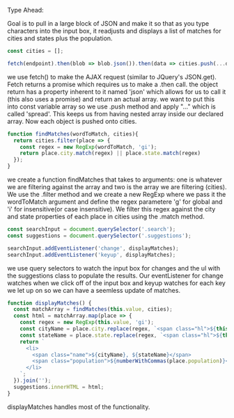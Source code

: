 Type Ahead:

Goal is to pull in a large block of JSON and make it so that as you type characters into the input box, it readjusts and displays a list of matches for cities and states plus the population.

```javascript
const cities = [];

fetch(endpoint).then(blob => blob.json()).then(data => cities.push(...data));

```
we use fetch() to make the AJAX request (similar to JQuery's JSON.get). Fetch returns a promise which requires us to make a .then call. the object return has a property inherent to it named 'json' which allows for us to call it (this also uses a promise) and return an actual array.  we want to put this into const variable array so we use .push method and apply "..." which is called 'spread'.  This keeps us from having nested array inside our declared array.  Now each object is pushed onto cities.

```javascript
function findMatches(wordToMatch, cities){
  return cities.filter(place => {
    const regex = new RegExp(wordToMatch, 'gi');
    return place.city.match(regex) || place.state.match(regex)
  });
}
```
we create a function findMatches that takes to arguments: one is whatever we are filtering against the array and two is the array we are filtering (cities).  We use the .filter method and we create a new RegExp where we pass it the wordToMatch argument and define the regex parametere 'g' for global and 'i' for insensitive(or case insensitive).  We filter this regex against the city and state properties of each place in cities using the .match method.

```javascript
const searchInput = document.querySelector('.search');
const suggestions = document.querySelector('.suggestions');

searchInput.addEventListener('change', displayMatches);
searchInput.addEventListener('keyup', displayMatches);
```
we use query selectors to watch the input box for changes and the ul with the suggestions class to populate the results.  Our eventListener for change watches when we click off of the input box and keyup watches for each key we let up on so we can have a seemless update of matches.

```javascript
function displayMatches() {
  const matchArray = findMatches(this.value, cities);
  const html = matchArray.map(place => {
    const regex = new RegExp(this.value, 'gi');
    const cityName = place.city.replace(regex, `<span class="hl">${this.value}</span>`)
    const stateName = place.state.replace(regex, `<span class="hl">${this.value}</span>`)
    return `
      <li>
        <span class="name">${cityName}, ${stateName}</span>
        <span class="population">${numberWithCommas(place.population)}</span>
      </li>
    `;
  }).join('');
  suggestions.innerHTML = html;
}
```
displayMatches handles most of the functionality.  